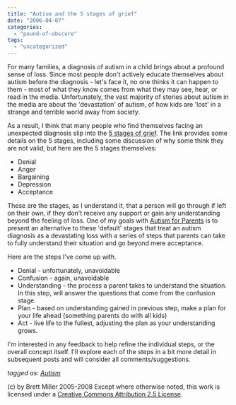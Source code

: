 ```yaml
---
title: "Autism and the 5 stages of grief"
date: "2006-04-07"
categories: 
  - "pound-of-obscure"
tags: 
  - "uncategorized"
---
```


For many families, a diagnosis of autism in a child brings about a profound sense of loss. Since most people don't actively educate themselves about autism before the diagnosis - let's face it, no one thinks it can happen to them - most of what they know comes from what they may see, hear, or read in the media. Unfortunately, the vast majority of stories about autism in the media are about the 'devastation' of autism, of how kids are 'lost' in a strange and terrible world away from society.  
  
As a result, I think that many people who find themselves facing an unexpected diagnosis slip into the [5 stages of grief](http://www.google.com/search?hl=en&q=%225+stages+of+grief%22&btnG=Google+Search). The link provides some details on the 5 stages, including some discussion of why some think they are not valid, but here are the 5 stages themselves:

- Denial
- Anger
- Bargaining
- Depression
- Acceptance

These are the stages, as I understand it, that a person will go through if left on their own, if they don't receive any support or gain any understanding beyond the feeling of loss. One of my goals with [Autism for Parents](http://autismforparents.wordpress.com) is to present an alternative to these 'default' stages that treat an autism diagnosis as a devastating loss with a series of steps that parents can take to fully understand their situation and go beyond mere acceptance.  
  
Here are the steps I've come up with.

- Denial - unfortunately, unavoidable
- Confusion - again, unavoidable
- Understanding - the process a parent takes to understand the situation. In this step, will answer the questions that come from the confusion stage.
- Plan - based on understanding gained in previous step, make a plan for your life ahead (something parents do with all kids)
- Act - live life to the fullest, adjusting the plan as your understanding grows.

I'm interested in any feedback to help refine the individual steps, or the overall concept itself. I'll explore each of the steps in a bit more detail in subsequent posts and will consider all comments/suggestions.  
  
_tagged as: [Autism](http://technorati.com/tag/autism)_

(c) by Brett Miller 2005-2008 Except where otherwise noted, this work is licensed under a [Creative Commons Attribution 2.5 License](http://creativecommons.org/licenses/by/2.5/).

